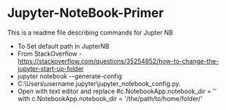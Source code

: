 # Jupyter-NoteBook-Primer
This is a readme file describing commands for Jupter NB




- To Set default path in JupterNB
 - From StackOverflow - https://stackoverflow.com/questions/35254852/how-to-change-the-jupyter-start-up-folder
 -  jupyter notebook --generate-config
 -  C:\Users\username\.jupyter\jupyter_notebook_config.py.
 -  Open with text editor and replace #c.NotebookApp.notebook_dir = '' with c.NotebookApp.notebook_dir = '/the/path/to/home/folder/'
